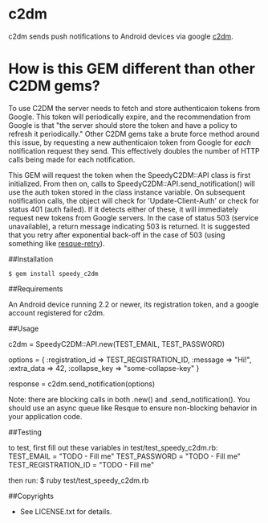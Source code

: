 # c2dm

c2dm sends push notifications to Android devices via google [c2dm](http://code.google.com/android/c2dm/index.html).

# How is this GEM different than other C2DM gems?

To use C2DM the server needs to fetch and store authenticaion tokens from Google.  This token will periodically expire, and the recommendation from Google is that "the server should store the token and have a policy to refresh it periodically."   Other C2DM gems take a brute force method around this issue, by requesting a new authenticaion token from Google for *each* notification request they send.  This effectively doubles the number of HTTP calls being made for each notification.  

This GEM will request the token when the SpeedyC2DM::API class is first initialized.  From then on, calls to SpeedyC2DM::API.send_notification() will use the auth token stored in the class instance variable.  On subsequent notification calls, the object will check for 'Update-Client-Auth' or check for status 401 (auth failed).  If it detects either of these, it will immediately request new tokens from Google servers.  In the case of status 503 (service unavailable), a return message indicating 503 is returned.  It is suggested that you retry after exponential back-off in the case of 503 (using something like [resque-retry](https://github.com/lantins/resque-retry)).

##Installation

    $ gem install speedy_c2dm
    
##Requirements

An Android device running 2.2 or newer, its registration token, and a google account registered for c2dm.

##Usage

c2dm = SpeedyC2DM::API.new(TEST_EMAIL, TEST_PASSWORD)

options = {
  :registration_id => TEST_REGISTRATION_ID,
  :message => "Hi!",
  :extra_data => 42,
  :collapse_key => "some-collapse-key"
}

response = c2dm.send_notification(options)

Note:  there are blocking calls in both .new() and .send_notification().  You should use an async queue like Resque to ensure non-blocking behavior in your application code.


##Testing

to test, first fill out these variables in test/test_speedy_c2dm.rb:
  TEST_EMAIL = "TODO - Fill me"
  TEST_PASSWORD = "TODO - Fill me"
  TEST_REGISTRATION_ID = "TODO - Fill me"  

then run:
	$ ruby test/test_speedy_c2dm.rb

##Copyrights

* See LICENSE.txt for details.
